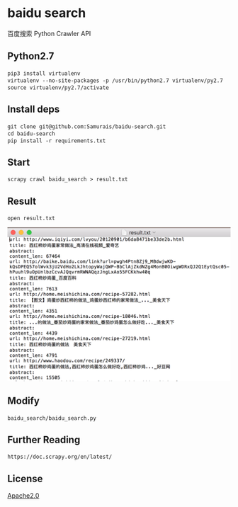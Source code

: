 # baidu search
百度搜索 Python Crawler API

## Python2.7
```
pip3 install virtualenv
virtualenv --no-site-packages -p /usr/bin/python2.7 virtualenv/py2.7
source virtualenv/py2.7/activate
```

## Install deps
```
git clone git@github.com:Samurais/baidu-search.git
cd baidu-search
pip install -r requirements.txt
```

## Start
```
scrapy crawl baidu_search > result.txt
```

## Result
```
open result.txt
```

![](./docs/1.png)

## Modify
```
baidu_search/baidu_search.py
```

## Further Reading
```
https://doc.scrapy.org/en/latest/
```

## License
[Apache2.0](./LICENSE)